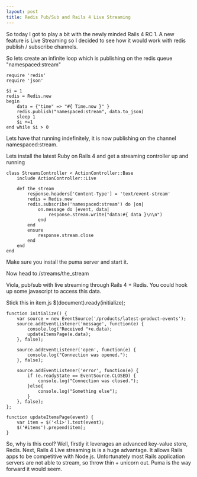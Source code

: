 ```yaml
---
layout: post
title: Redis Pub/Sub and Rails 4 Live Streaming
---
```


So today I got to play a bit with the newly minded Rails 4 RC 1. A new feature is Live Streaming so I decided to see how it would work with redis publish / subscribe channels.

So lets create an infinite loop which is publishing on the redis queue "namespaced:stream"

    require 'redis'
    require 'json'

    $i = 1
    redis = Redis.new
    begin
        data = {"time" => "#{ Time.now }" }
        redis.publish("namespaced:stream", data.to_json)
        sleep 1
        $i +=1
    end while $i > 0

Lets have that running indefinitely, it is now publishing on the channel namespaced:stream.

Lets install the latest Ruby on Rails 4 and get a streaming controller up and running

    class StreamsController < ActionController::Base
        include ActionController::Live
  
        def the_stream
            response.headers['Content-Type'] = 'text/event-stream'
            redis = Redis.new
            redis.subscribe('namespaced:stream') do |on|
                on.message do |event, data|
                    response.stream.write("data:#{ data }\n\n")
                end
            end
            ensure
                response.stream.close
            end
        end
    end

Make sure you install the puma server and start it.

Now head to /streams/the_stream

Viola, pub/sub with live streaming through Rails 4 + Redis.  You could hook up some javascript to access this data.  

Stick this in item.js
    $(document).ready(initialize);

    function initialize() {
        var source = new EventSource('/products/latest-product-events');
        source.addEventListener('message', function(e) {
            console.log("Received "+e.data);
            updateItemsPage(e.data);
        }, false);
    
        source.addEventListener('open', function(e) {
            console.log("Connection was opened.");
        }, false);
    
        source.addEventListener('error', function(e) {
            if (e.readyState == EventSource.CLOSED) {
                console.log("Connection was closed.");
            }else{
                console.log("Something else");
            }
        }, false);
    };

    function updateItemsPage(event) {
        var item = $('<li>').text(event);
        $('#items').prepend(item);
    }

So, why is this cool?  Well, firstly it leverages an advanced key-value store, Redis.  Next, Rails 4 Live streaming is is a huge advantage.  It allows Rails apps to be competitive with Node.js. Unfortunately most Rails application servers are not able to stream, so throw thin + unicorn out.  Puma is the way forward it would seem.